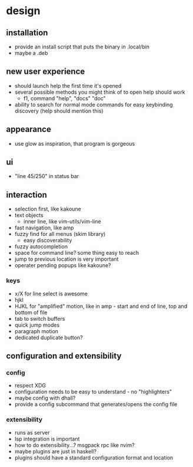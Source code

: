 # design
## installation
- provide an install script that puts the binary in .local/bin
- maybe a .deb

## new user experience
- should launch help the first time it's opened
- several possible methods you might think of to open help should work
  - f1, command "help", "docs" "doc"
- ability to search for normal mode commands for easy keybinding discovery (help should mention this)

## appearance
- use glow as inspiration, that program is gorgeous

## ui
- "line 45/250" in status bar
  
## interaction
- selection first, like kakoune
- text objects
  - inner line, like vim-utils/vim-line
- fast navigation, like amp
- fuzzy find for all menus (skim library)
  - easy discoverability
- fuzzy autocompletion
- space for command line? some thing easy to reach
- jump to previous location is very important
- operater pending popups like kakoune?
### keys
- x/X for line select is awesome
- hjkl
- HJKL for "amplified" motion, like in amp - start and end of line, top and bottom of file
- tab to switch buffers
- quick jump modes
- paragraph motion
- dedicated duplicate button?

## configuration and extensibility
### config
- respect XDG
- configuration needs to be easy to understand - no "highlighters"
- maybe config with dhall?
- provide a config subcommand that generates/opens the config file
### extensibility
- runs as server
- lsp integration is important
- how to do extensibility...? msgpack rpc like nvim?
- maybe plugins are just in haskell?
- plugins should have a standard configuration format and location
